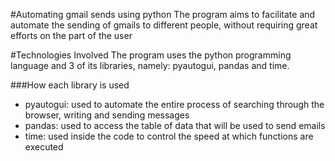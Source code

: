 #Automating gmail sends using python
The program aims to facilitate and automate the sending of gmails to different people, without requiring great efforts on the part of the user

#Technologies Involved
The program uses the python programming language and 3 of its libraries, namely: pyautogui, pandas and time.

###How each library is used
- pyautogui: used to automate the entire process of searching through the browser, writing and sending messages
- pandas: used to access the table of data that will be used to send emails
- time: used inside the code to control the speed at which functions are executed
